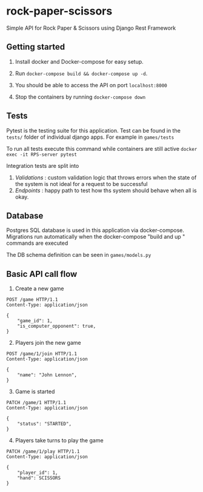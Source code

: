 # rock-paper-scissors
Simple API for Rock Paper & Scissors using Django Rest Framework

## Getting started
1. Install docker and Docker-compose for easy setup. 

2. Run `docker-compose build && docker-compose up -d`.

3. You should be able to access the API on port `localhost:8000`

4. Stop the containers by running `docker-compose down`

## Tests
Pytest is the testing suite for this application. Test can be found in the  `tests/` folder of individual django apps. For example in `games/tests`

To run all tests execute this command while containers are still active
```docker exec -it RPS-server pytest```

Integration tests are split into 
1. *Validations* : custom validation logic that throws errors when the state of the system is not ideal for a request to be successful
2. *Endpoints* : happy path to test how ths system should behave when all is okay.


## Database 
Postgres SQL database is used in this application via docker-compose. Migrations
run automatically when the docker-compose "build and up " commands are executed

The DB schema definition can be seen in `games/models.py`


## Basic API call flow

1) Create a new game
```
POST /game HTTP/1.1
Content-Type: application/json

{
    "game_id": 1,
    "is_computer_opponent": true,
}
```
2) Players join the new game
```
POST /game/1/join HTTP/1.1
Content-Type: application/json

{
    "name": "John Lennon",
}
```
3) Game is started
```
PATCH /game/1 HTTP/1.1
Content-Type: application/json

{
    "status": "STARTED",
}
```
4) Players take turns to play the game 
```
PATCH /game/1/play HTTP/1.1
Content-Type: application/json

{
    "player_id": 1,
    "hand": SCISSORS
}
```
